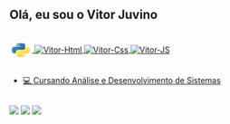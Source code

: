 ## Olá, eu sou o Vitor Juvino

<div>
  <a href="https://github.com/VitorJuvino">
</div>
<div style="display: inline_block"><br>
  <img align="center" alt="Vitor-Python" height="30" width="40" src="https://raw.githubusercontent.com/devicons/devicon/master/icons/python/python-original.svg">

  <img align="center" alt="Vitor-Html" height="30" width="40" src="https://cdn.jsdelivr.net/gh/devicons/devicon/icons/html5/html5-original.svg" />   
  <img align="center" alt="Vitor-Css" height="30" width="40"src="https://cdn.jsdelivr.net/gh/devicons/devicon/icons/css3/css3-original.svg" />  
  <img align="center" alt="Vitor-JS" height="30" width="40"src="https://cdn.jsdelivr.net/gh/devicons/devicon/icons/javascript/javascript-original.svg" />     
</div>
  
  ##

  - 💻 Cursando Análise e Desenvolvimento de Sistemas

  ##
  
<div> 
  <a href="https://instagram.com/vitor_juvino" target="_blank"><img src="https://img.shields.io/badge/-Instagram-%23E4405F?style=for-the-badge&logo=instagram&logoColor=white" target="_blank"></a>
    <a href = "mailto:juvinovitor@gmail.com"><img src="https://img.shields.io/badge/-Gmail-%23333?style=for-the-badge&logo=gmail&logoColor=white" target="_blank"></a>
    <a href="https://www.linkedin.com/in/vitor-juvino" target="_blank"><img src="https://img.shields.io/badge/-LinkedIn-%230077B5?style=for-the-badge&logo=linkedin&logoColor=white" target="_blank"></a> 
  </div>


